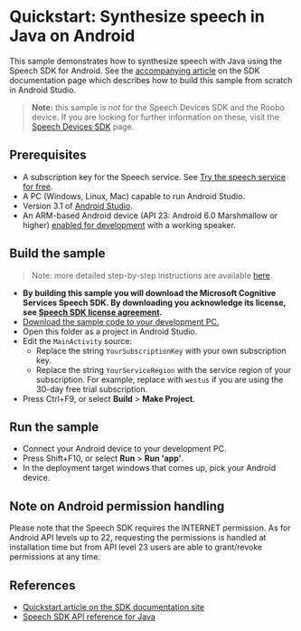 # Quickstart: Synthesize speech in Java on Android

This sample demonstrates how to synthesize speech with Java using the Speech SDK for Android.
See the [accompanying article](https://docs.microsoft.com/azure/cognitive-services/speech-service/quickstart-text-to-speech-java-android) on the SDK documentation page which describes how to build this sample from scratch in Android Studio.

> **Note:**
> this sample is *not* for the Speech Devices SDK and the Roobo device.
> If you are looking for further information on these, visit the [Speech Devices SDK](https://docs.microsoft.com/azure/cognitive-services/speech-service/speech-devices-sdk) page.

## Prerequisites

* A subscription key for the Speech service. See [Try the speech service for free](https://docs.microsoft.com/azure/cognitive-services/speech-service/get-started).
* A PC (Windows, Linux, Mac) capable to run Android Studio.
* Version 3.1 of [Android Studio](https://developer.android.com/studio/).
* An ARM-based Android device (API 23: Android 6.0 Marshmallow or higher) [enabled for development](https://developer.android.com/studio/debug/dev-options) with a working speaker.

## Build the sample

> Note: more detailed step-by-step instructions are available [here](https://docs.microsoft.com/azure/cognitive-services/speech-service/quickstart-text-to-speech-java-android).

* **By building this sample you will download the Microsoft Cognitive Services Speech SDK. By downloading you acknowledge its license, see [Speech SDK license agreement](https://aka.ms/csspeech/license201809).**
* [Download the sample code to your development PC.](../../../README.md#get-the-samples)
* Open this folder as a project in Android Studio.
* Edit the `MainActivity` source:
  * Replace the string `YourSubscriptionKey` with your own subscription key.
  * Replace the string `YourServiceRegion` with the service region of your subscription.
    For example, replace with `westus` if you are using the 30-day free trial subscription.
* Press Ctrl+F9, or select **Build** \> **Make Project**.

## Run the sample

* Connect your Android device to your development PC.
* Press Shift+F10, or select **Run** \> **Run 'app'**.
* In the deployment target windows that comes up, pick your Android device.

## Note on Android permission handling

Please note that the Speech SDK requires the INTERNET permission. As for Android API levels up to 22, requesting the permissions is handled at installation time but from API level 23 users are able to grant/revoke permissions at any time.

## References

* [Quickstart article on the SDK documentation site](https://docs.microsoft.com/azure/cognitive-services/speech-service/quickstart-text-to-speech-java-android)
* [Speech SDK API reference for Java](https://aka.ms/csspeech/javaref)

